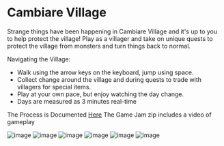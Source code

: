 # Cambiare Village

Strange things have been happening in Cambiare Village and it's up to you to help protect the village!
Play as a villager and take on unique quests to protect the village from monsters and turn things back to normal.

Navigating the Village:
- Walk using the arrow keys on the keyboard, jump using space.
- Collect change around the village and during quests to trade with villagers for special items.
- Play at your own pace, but enjoy watching the day change.
- Days are measured as 3 minutes real-time

The Process is Documented [Here](https://docs.google.com/document/d/1cBQ4ORAjOLpJWOKePc6BmQThabW6Bkd6hscV9DUWS8c/edit?usp=sharing)
The Game Jam zip includes a video of gameplay

![image](https://user-images.githubusercontent.com/103222834/228086124-ee89c760-2f07-4805-8240-16c97d979ba1.png)
![image](https://user-images.githubusercontent.com/103222834/228135008-03221861-099a-42e5-85e5-5147677487db.png)
![image](https://user-images.githubusercontent.com/103222834/228135057-31df1663-3571-4bfc-8b81-97c8fff9b0a7.png)
![image](https://user-images.githubusercontent.com/103222834/228134506-e4456d82-8dd9-48b1-859c-8fd4b806bb68.png)
![image](https://user-images.githubusercontent.com/103222834/228134710-86e0e4b7-3a84-4f1a-959f-db13c9fa86c2.png)
![image](https://user-images.githubusercontent.com/103222834/228134814-54b6b257-87c0-468d-8e9c-f89a9a5a0000.png)

